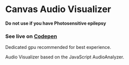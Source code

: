 # Canvas Audio Visualizer

**Do not use if you have Photosensitive epilepsy**

### See live on **[Codepen](https://codepen.io/heinhein/pen/LqdEyP)** 

Dedicated gpu recommended for best experience.


Audio Visualizer based on the JavaScript AudioAnalyzer.
